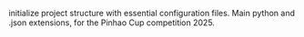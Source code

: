 initialize project structure with essential configuration files. 
Main python and .json extensions, for the Pinhao Cup competition 2025.
